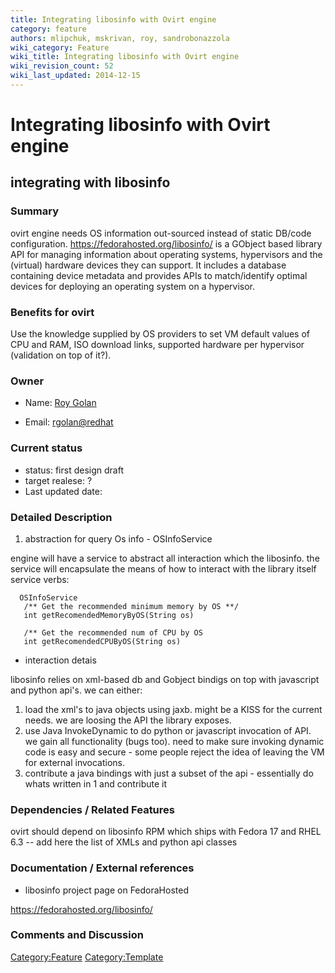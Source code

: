 ```yaml
---
title: Integrating libosinfo with Ovirt engine
category: feature
authors: mlipchuk, mskrivan, roy, sandrobonazzola
wiki_category: Feature
wiki_title: Integrating libosinfo with Ovirt engine
wiki_revision_count: 52
wiki_last_updated: 2014-12-15
---
```


# Integrating libosinfo with Ovirt engine

## integrating with libosinfo

### Summary

ovirt engine needs OS information out-sourced instead of static DB/code configuration. [<https://fedorahosted.org/libosinfo/>](libosinfo) is a GObject based library API for managing information about operating systems, hypervisors and the (virtual) hardware devices they can support. It includes a database containing device metadata and provides APIs to match/identify optimal devices for deploying an operating system on a hypervisor.

### Benefits for ovirt

Use the knowledge supplied by OS providers to set VM default values of CPU and RAM, ISO download links, supported hardware per hypervisor (validation on top of it?).

### Owner

*   Name: [ Roy Golan](User:MyUser)

<!-- -->

*   Email: <rgolan@redhat>

### Current status

*   status: first design draft
*   target realese: ?
*   Last updated date:

### Detailed Description

1.  abstraction for query Os info - OSInfoService

engine will have a service to abstract all interaction which the libosinfo. the service will encapsulate the means of how to interact with the library itself service verbs:

      OSInfoService
       /** Get the recommended minimum memory by OS **/
       int getRecomendedMemoryByOS(String os)
        
       /** Get the recommended num of CPU by OS
       int getRecomendedCPUByOS(String os)

*   interaction detais

libosinfo relies on xml-based db and Gobject bindigs on top with javascript and python api's. we can either:

1.  load the xml's to java objects using jaxb. might be a KISS for the current needs. we are loosing the API the library exposes.
2.  use Java InvokeDynamic to do python or javascript invocation of API. we gain all functionality (bugs too). need to make sure invoking dynamic code is easy and secure - some people reject the idea of leaving the VM for external invocations.
3.  contribute a java bindings with just a subset of the api - essentially do whats written in 1 and contribute it

### Dependencies / Related Features

ovirt should depend on libosinfo RPM which ships with Fedora 17 and RHEL 6.3 -- add here the list of XMLs and python api classes

### Documentation / External references

*   libosinfo project page on FedoraHosted

<https://fedorahosted.org/libosinfo/>

### Comments and Discussion

<Category:Feature> <Category:Template>
